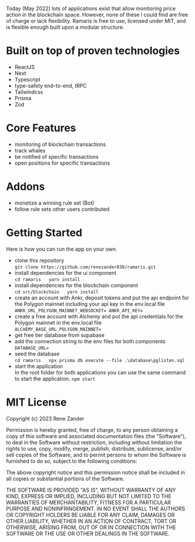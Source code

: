 Today (May 2022) lots of applications exist that allow monitoring price action in the blockchain space. However, none of these I could find are free of charge or lack flexibility. Ramaris is free to use, licensed under MIT, and is flexible enough built upon a modular structure.


# Built on top of proven technologies
- ReactJS
- Next
- Typescript
- type-safety end-to-end, tRPC
- Tailwindcss
- Prisma
- Zod

# Core Features
- monitoring of blockchain transactions
- track whales
- be notified of specific transactions
- open positions for specific transactions

# Addons
- monetize a winning rule set (Bot)
- follow rule sets other users contributed

# Getting Started
Here is how you can run the app on your own.

- clone this repository  
`
git clone https://github.com/renezander030/ramaris.git
`
- install dependencies for the ui component  
`
cd ramaris  
yarn install
`
- install dependencies for the blockchain component  
`
cd src/blockchain  
yarn install
`
- create an account with Ankr, deposit tokens and put the api endpoint for the Polygon mainnet including your api key in the env.local file  
`
    ANKR_URL_POLYGON_MAINNET_WEBSOCKET=
    ANKR_API_KEY=
`
- create a free account with Alchemy and put the api credentials for the Polygon mainnet in the env.local file  
`
ALCHEMY_BASE_URL_POLYGON_MAINNET=
`
- get free tier database from supabase
- add the connection string to the env files for both components  
`
DATABASE_URL=
`
- seed the database  
`
cd ramaris  
npx prisma db execute --file .\database\pglisten.sql
`
- start the application  
In the root folder for both applications you can use the same command to start the application.
`
npm start
`


# MIT License
Copyright (c) 2023 Rene Zander

Permission is hereby granted, free of charge, to any person obtaining a copy
of this software and associated documentation files (the "Software"), to deal
in the Software without restriction, including without limitation the rights
to use, copy, modify, merge, publish, distribute, sublicense, and/or sell
copies of the Software, and to permit persons to whom the Software is
furnished to do so, subject to the following conditions:

The above copyright notice and this permission notice shall be included in all
copies or substantial portions of the Software.

THE SOFTWARE IS PROVIDED "AS IS", WITHOUT WARRANTY OF ANY KIND, EXPRESS OR
IMPLIED, INCLUDING BUT NOT LIMITED TO THE WARRANTIES OF MERCHANTABILITY,
FITNESS FOR A PARTICULAR PURPOSE AND NONINFRINGEMENT. IN NO EVENT SHALL THE
AUTHORS OR COPYRIGHT HOLDERS BE LIABLE FOR ANY CLAIM, DAMAGES OR OTHER
LIABILITY, WHETHER IN AN ACTION OF CONTRACT, TORT OR OTHERWISE, ARISING FROM,
OUT OF OR IN CONNECTION WITH THE SOFTWARE OR THE USE OR OTHER DEALINGS IN THE
SOFTWARE.
